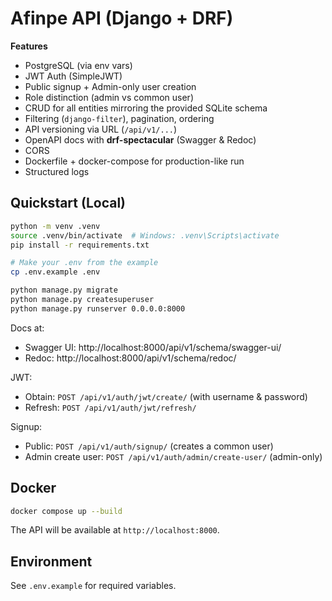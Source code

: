 # Afinpe API (Django + DRF)

**Features**

- PostgreSQL (via env vars)
- JWT Auth (SimpleJWT)
- Public signup + Admin-only user creation
- Role distinction (admin vs common user)
- CRUD for all entities mirroring the provided SQLite schema
- Filtering (`django-filter`), pagination, ordering
- API versioning via URL (`/api/v1/...`)
- OpenAPI docs with **drf-spectacular** (Swagger & Redoc)
- CORS
- Dockerfile + docker-compose for production-like run
- Structured logs

## Quickstart (Local)

```bash
python -m venv .venv
source .venv/bin/activate  # Windows: .venv\Scripts\activate
pip install -r requirements.txt

# Make your .env from the example
cp .env.example .env

python manage.py migrate
python manage.py createsuperuser
python manage.py runserver 0.0.0.0:8000
```

Docs at:

- Swagger UI: http://localhost:8000/api/v1/schema/swagger-ui/
- Redoc: http://localhost:8000/api/v1/schema/redoc/

JWT:

- Obtain: `POST /api/v1/auth/jwt/create/` (with username & password)
- Refresh: `POST /api/v1/auth/jwt/refresh/`

Signup:

- Public: `POST /api/v1/auth/signup/` (creates a common user)
- Admin create user: `POST /api/v1/auth/admin/create-user/` (admin-only)

## Docker

```bash
docker compose up --build
```

The API will be available at `http://localhost:8000`.

## Environment

See `.env.example` for required variables.
